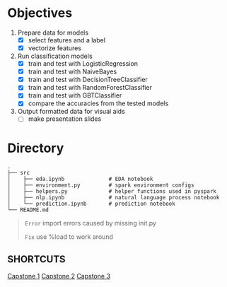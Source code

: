 # Objectives
1. Prepare data for models
    - [x] select features and a label
    - [x] vectorize features
2. Run classification models
    - [x] train and test with LogisticRegression
    - [x] train and test with NaiveBayes
    - [x] train and test with DecisionTreeClassifier
    - [x] train and test with RandomForestClassifier
    - [x] train and test with GBTClassifier
    - [x] compare the accuracies from the tested models
3. Output formatted data for visual aids
    - [ ] make presentation slides
    
# Directory

    .
    ├── src     
    │    ├── eda.ipynb              # EDA notebook
    │    ├── environment.py         # spark environment configs
    │    ├── helpers.py             # helper functions used in pyspark
    │    ├── nlp.ipynb              # natural language process notebook
    │    └── prediction.ipynb       # prediction notebook
    └── README.md


> `Error` import errors caused by missing init.py 
>
> `Fix` use %load to work around

## SHORTCUTS
[Capstone 1](https://github.com/0xd5dc/amazon-review-validator/blob/master/Capstone%201/README.md)
[Capstone 2](https://github.com/0xd5dc/amazon-review-validator/blob/master/Capstone%202/README.md)
[Capstone 3](https://github.com/0xd5dc/amazon-review-validator/blob/master/Capstone%203/README.md)